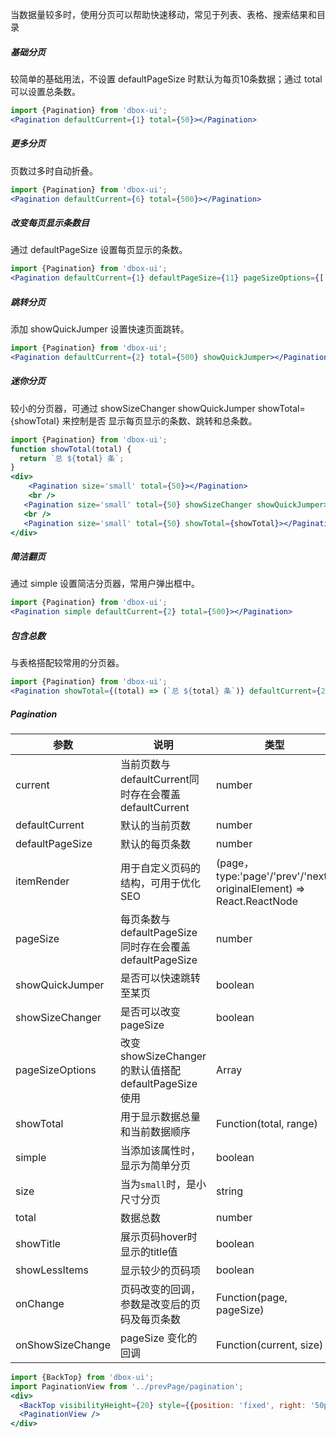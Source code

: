 当数据量较多时，使用分页可以帮助快速移动，常见于列表、表格、搜索结果和目录

##### **基础分页**
较简单的基础用法，不设置 defaultPageSize 时默认为每页10条数据；通过 total 可以设置总条数。
```jsx
import {Pagination} from 'dbox-ui';
<Pagination defaultCurrent={1} total={50}></Pagination>
```

##### **更多分页**
页数过多时自动折叠。

```jsx
import {Pagination} from 'dbox-ui';
<Pagination defaultCurrent={6} total={500}></Pagination>
```

##### **改变每页显示条数目**
通过 defaultPageSize 设置每页显示的条数。
```jsx
import {Pagination} from 'dbox-ui';
<Pagination defaultCurrent={1} defaultPageSize={11} pageSizeOptions={['11', '21', '31', '41']} total={50} showSizeChanger></Pagination>
```
##### **跳转分页**
添加 showQuickJumper 设置快速页面跳转。
```jsx
import {Pagination} from 'dbox-ui';
<Pagination defaultCurrent={2} total={500} showQuickJumper></Pagination>
```
##### **迷你分页**
较小的分页器，可通过 showSizeChanger showQuickJumper showTotal={showTotal} 来控制是否
显示每页显示的条数、跳转和总条数。
```jsx
import {Pagination} from 'dbox-ui';
function showTotal(total) {
  return `总 ${total} 条`;
}
<div>
	<Pagination size='small' total={50}></Pagination>
	<br />
   <Pagination size='small' total={50} showSizeChanger showQuickJumper></Pagination>
   <br />
   <Pagination size='small' total={50} showTotal={showTotal}></Pagination>
</div>
```

##### **简洁翻页**
通过 simple 设置简洁分页器，常用户弹出框中。
```jsx
import {Pagination} from 'dbox-ui';
<Pagination simple defaultCurrent={2} total={500}></Pagination>
```

##### **包含总数**
与表格搭配较常用的分页器。
```jsx
import {Pagination} from 'dbox-ui';
<Pagination showTotal={(total) => (`总 ${total} 条`)} defaultCurrent={2} total={5000} pageSize={50} showQuickJumper></Pagination>
```

##### **Pagination**

| 参数 | 说明 | 类型 | 默认值|
| --- | --- | --- | --- |
| current | 当前页数与defaultCurrent同时存在会覆盖defaultCurrent | number | - |
| defaultCurrent | 默认的当前页数 | number | 1|
| defaultPageSize | 默认的每页条数 | number | 10 |
| itemRender | 用于自定义页码的结构，可用于优化SEO | (page，type:'page'/'prev'/'next', originalElement) => React.ReactNode | - |
| pageSize | 每页条数与defaultPageSize同时存在会覆盖defaultPageSize | number | - |
| showQuickJumper | 是否可以快速跳转至某页 | boolean | false |
| showSizeChanger | 是否可以改变pageSize | boolean | false|
| pageSizeOptions | 改变showSizeChanger的默认值搭配defaultPageSize使用 | Array | `['10', '20', '30', '40']`|
| showTotal | 用于显示数据总量和当前数据顺序 | Function(total, range) | - |
| simple | 当添加该属性时，显示为简单分页 | boolean | - |
| size | 当为`small`时，是小尺寸分页 | string | - |
| total | 数据总数 | number | 0 |
| showTitle | 展示页码hover时显示的title值 | boolean | true |
| showLessItems | 显示较少的页码项 | boolean | false |
| onChange | 页码改变的回调，参数是改变后的页码及每页条数 | Function(page, pageSize) | noop |
| onShowSizeChange | pageSize 变化的回调 | Function(current, size) | noop |


```jsx noeditor
import {BackTop} from 'dbox-ui';
import PaginationView from '../prevPage/pagination';
<div>
  <BackTop visibilityHeight={20} style={{position: 'fixed', right: '50px'}}/>
  <PaginationView />
</div>
```
